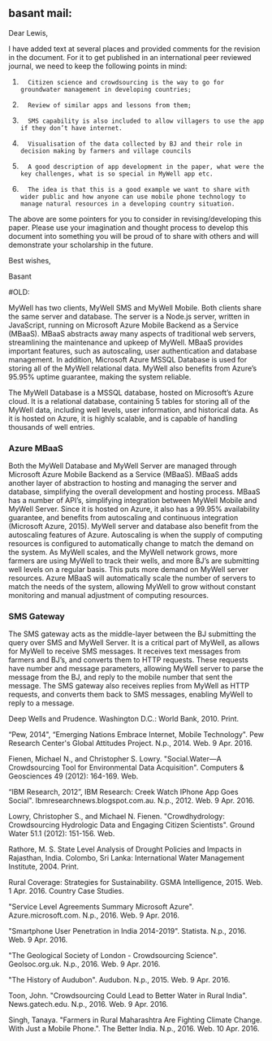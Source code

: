 ## basant mail:

Dear Lewis,

I have added text at several places and provided comments for the revision in the document. For it to get published in an international peer reviewed journal, we need to keep the following points in mind:

1.       Citizen science and crowdsourcing is the way to go for groundwater management in developing countries;
2.       Review of similar apps and lessons from them;
3.       SMS capability is also included to allow villagers to use the app if they don’t have internet.
4.       Visualisation of the data collected by BJ and their role in decision making by farmers and village councils
5.       A good description of app development in the paper, what were the key challenges, what is so special in MyWell app etc.
6.       The idea is that this is a good example we want to share with wider public and how anyone can use mobile phone technology to manage natural resources in a developing country situation.

The above are some pointers for you to consider in revising/developing this paper.  Please use your imagination and thought process to develop this document into something you will be proud of to share with others and will demonstrate your scholarship in the future.

Best wishes,

Basant


#OLD:

MyWell has two clients, MyWell SMS and MyWell Mobile. Both clients share the same server and database. The server is a Node.js server, written in JavaScript, running on Microsoft Azure Mobile Backend as a Service (MBaaS). MBaaS abstracts away many aspects of traditional web servers, streamlining the maintenance and upkeep of MyWell. MBaaS provides important features, such as autoscaling, user authentication and database management. In addition, Microsoft Azure MSSQL Database is used for storing all of the MyWell relational data. MyWell also benefits from Azure’s 95.95% uptime guarantee, making the system reliable.



The MyWell Database is a MSSQL database, hosted on Microsoft’s Azure cloud. It is a relational database, containing 5 tables for storing all of the MyWell data, including well levels, user information, and historical data. As it is hosted on Azure, it is highly scalable, and is capable of handling thousands of well entries.


### Azure MBaaS
Both the MyWell Database and MyWell Server are managed through Microsoft Azure Mobile Backend as a Service (MBaaS). MBaaS adds another layer of abstraction to hosting and managing the server and database, simplifying the overall development and hosting process. MBaaS has a number of API’s, simplifying integration between MyWell Mobile and MyWell Server. Since it is hosted on Azure, it also has a 99.95% availability guarantee, and benefits from autoscaling and continuous integration (Microsoft Azure, 2015).
MyWell server and database also benefit from the autoscaling features of Azure. Autoscaling is when the supply of computing resources is configured to automatically change to match the demand on the system. As MyWell scales, and the MyWell network grows, more farmers are using MyWell to track their wells, and more BJ’s are submitting well levels on a regular basis. This puts more demand on MyWell server resources. Azure MBaaS will automatically scale the number of servers to match the needs of the system, allowing MyWell to grow without constant monitoring and manual adjustment of computing resources.


### SMS Gateway

The SMS gateway acts as the middle-layer between the BJ submitting the query over SMS and MyWell Server. It is a critical part of MyWell, as allows for MyWell to receive SMS messages. It receives text messages from farmers and BJ’s, and converts them to HTTP requests. These requests have number and message parameters, allowing MyWell server to parse the message from the BJ, and reply to the mobile number that sent the message. The SMS gateway also receives replies from MyWell as HTTP requests, and converts them back to SMS messages, enabling MyWell to reply to a message.





Deep Wells and Prudence. Washington D.C.: World Bank, 2010. Print.

“Pew, 2014", “Emerging Nations Embrace Internet, Mobile Technology". Pew Research Center's Global Attitudes Project. N.p., 2014. Web. 9 Apr. 2016.

Fienen, Michael N., and Christopher S. Lowry. "Social.Water—A Crowdsourcing Tool for Environmental Data Acquisition". Computers & Geosciences 49 (2012): 164-169. Web.

“IBM    Research, 2012”, IBM    Research:    Creek    Watch    IPhone    App    Goes Social". Ibmresearchnews.blogspot.com.au. N.p., 2012. Web. 9 Apr. 2016.

Lowry, Christopher S., and Michael N. Fienen. "Crowdhydrology: Crowdsourcing Hydrologic Data and Engaging Citizen Scientists". Ground Water 51.1 (2012): 151-156. Web.

Rathore, M. S. State Level Analysis of Drought Policies and Impacts in Rajasthan, India. Colombo, Sri Lanka: International Water Management Institute, 2004. Print.

Rural Coverage: Strategies for Sustainability. GSMA Intelligence, 2015. Web. 1 Apr. 2016. Country Case Studies.

"Service Level Agreements Summary Microsoft Azure". Azure.microsoft.com. N.p., 2016. Web. 9 Apr. 2016.

"Smartphone User Penetration in India 2014-2019". Statista. N.p., 2016. Web. 9 Apr. 2016.

"The Geological Society of London - Crowdsourcing Science". Geolsoc.org.uk. N.p., 2016. Web. 9 Apr. 2016.

"The History of Audubon". Audubon. N.p., 2015. Web. 9 Apr. 2016.

Toon, John. "Crowdsourcing Could Lead to Better Water in Rural India". News.gatech.edu. N.p., 2016. Web. 9 Apr. 2016.

Singh, Tanaya. "Farmers in Rural Maharashtra Are Fighting Climate Change. With Just a Mobile Phone.". The Better India. N.p., 2016. Web. 10 Apr. 2016.
